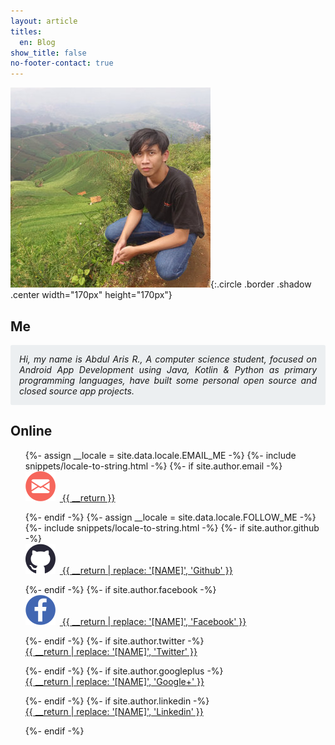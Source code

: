```yaml
---
layout: article
titles:
  en: Blog
show_title: false
no-footer-contact: true
---
```


<style type="text/css">
.describe {
  display: block;
  padding: 1em;
  background: #ECEFF1;
  text-align: justify;
  border-radius: 0.2em;
  font-style: italic;
  line-height: normal;
}
.contact-list {
  list-style: none;
}
.contact-list > li > a {
  display: block;
  margin-bottom: 1em;
}
.contact-list > li > a > img {
  margin-right: 0.5em;
}
</style>

![](assets/images/profile-small.jpg){:.circle .border .shadow .center width="170px" height="170px"}

## Me

<p class="describe">
Hi, my name is Abdul Aris R., A computer science student, focused on Android App Development using Java, Kotlin & Python as primary programming languages, have built some personal open source and closed source app projects.
</p>

## Online


<ul class="contact-list">
  {%- assign __locale = site.data.locale.EMAIL_ME -%}
  {%- include snippets/locale-to-string.html -%}
  {%- if site.author.email -%}
  <li>
    <a href="mailto:{{ site.author.email }}"><img src="assets/images/mail.svg"/> {{ __return }}</a>
  </li>
  {%- endif -%}
  {%- assign __locale = site.data.locale.FOLLOW_ME -%}
  {%- include snippets/locale-to-string.html -%}
  {%- if site.author.github -%}
  <li>
    <a href="https://github.com/{{ site.author.github }}"><img src="assets/images/github.svg"/> {{ __return | replace: '[NAME]', 'Github' }}</a>
  </li>
  {%- endif -%}
  {%- if site.author.facebook -%}
  <li>
    <a href="https://www.facebook.com/{{ site.author.facebook }}"><img src="assets/images/facebook.svg"/> {{ __return | replace: '[NAME]', 'Facebook' }}</a>
  </li>
  {%- endif -%}
  {%- if site.author.twitter -%}
  <li>
    <a href="https://twitter.com/{{ site.author.twitter }}">
        {{ __return | replace: '[NAME]', 'Twitter' }}
    </a>
  </li>
  {%- endif -%}
  {%- if site.author.googleplus -%}
  <li>
    <a href="https://plus.google.com/u/0/{{ site.author.googleplus }}">
        {{ __return | replace: '[NAME]', 'Google+' }}
    </a>
  </li>
  {%- endif -%}
  {%- if site.author.linkedin -%}
  <li>
    <a href="https://www.linkedin.com/in/{{ site.author.linkedin }}">
        {{ __return | replace: '[NAME]', 'Linkedin' }}
    </a>
  </li>
  {%- endif -%}
</ul>
